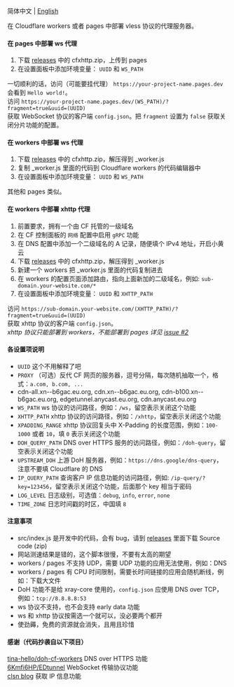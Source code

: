 简体中文 | [English](./docs/en.md)  

在 Cloudflare workers 或者 pages 中部署 vless 协议的代理服务器。  

#### 在 pages 中部署 ws 代理
 1. 下载 [releases](https://github.com/vrnobody/cfxhttp/releases) 中的 cfxhttp.zip，上传到 pages
 2. 在设置面板中添加环境变量： `UUID` 和 `WS_PATH`

一切顺利的话，访问（可能要挂代理） `https://your-project-name.pages.dev` 会看到 `Hello world!`。  
访问 `https://your-project-name.pages.dev/(WS_PATH)/?fragment=true&uuid=(UUID)`  
获取 WebSocket 协议的客户端 `config.json`。把 `fragment` 设置为 `false` 获取关闭分片功能的配置。  

#### 在 workers 中部署 ws 代理
 1. 下载 [releases](https://github.com/vrnobody/cfxhttp/releases) 中的 cfxhttp.zip，解压得到 _worker.js
 2. 复制 _worker.js 里面的代码到 Cloudflare workers 的代码编辑器中
 3. 在设置面板中添加环境变量： `UUID` 和 `WS_PATH`

其他和 pages 类似。  

#### 在 workers 中部署 xhttp 代理
 1. 前置要求，拥有一个由 CF 托管的一级域名
 1. 在 CF 控制面板的 `网络` 配置中启用 `gRPC` 功能
 1. 在 DNS 配置中添加一个二级域名的 A 记录，随便填个 IPv4 地址，开启小黄云
 1. 下载 [releases](https://github.com/vrnobody/cfxhttp/releases) 中的 cfxhttp.zip，解压得到 _worker.js
 1. 新建一个 workers 把 _worker.js 里面的代码复制进去
 1. 在 workers 的配置页面添加路由，指向上面新加的二级域名，例如: `sub-domain.your-website.com/*`
 1. 在设置面板中添加环境变量： `UUID` 和 `XHTTP_PATH`

访问 `https://sub-domain.your-website.com/(XHTTP_PATH)/?fragment=true&uuid=(UUID)`  
获取 xhttp 协议的客户端 `config.json`。  
*xhttp 协议只能部署到 workers，不能部署到 pages 详见 [issue #2](https://github.com/vrnobody/cfxhttp/issues/2)*  

#### 各设置项说明
 * `UUID` 这个不用解释了吧
 * `PROXY` （可选）反代 CF 网页的服务器，逗号分隔，每次随机抽取一个，格式：`a.com, b.com, ...`
 * cdn-all.xn--b6gac.eu.org, cdn.xn--b6gac.eu.org, cdn-b100.xn--b6gac.eu.org, edgetunnel.anycast.eu.org, cdn.anycast.eu.org
 * `WS_PATH` ws 协议的访问路径，例如：`/ws`，留空表示关闭这个功能
 * `XHTTP_PATH` xhttp 协议的访问路径，例如：`/xhttp`，留空表示关闭这个功能
 * `XPADDING_RANGE` xhttp 协议回复头中 X-Padding 的长度范围，例如：`100-1000` 或者 `10`，填 `0` 表示关闭这个功能
 * `DOH_QUERY_PATH` DNS over HTTPS 服务的访问路径，例如：`/doh-query`，留空表示关闭这个功能
 * `UPSTREAM_DOH` 上游 DoH 服务器，例如：`https://dns.google/dns-query`，注意不要填 Cloudflare 的 DNS
 * `IP_QUERY_PATH` 查询客户 IP 信息功能的访问路径，例如: `/ip-query/?key=123456`，留空表示关闭这个功能，后面那个 key 相当于密码
 * `LOG_LEVEL` 日志级别，可选值：`debug`, `info`, `error`, `none`
 * `TIME_ZONE` 日志时间戳的时区，中国填 `8`

#### 注意事项
 * src/index.js 是开发中的代码，会有 bug，请到 [releases](https://github.com/vrnobody/cfxhttp/releases) 里面下载 Source code (zip)
 * 网站测速结果是错的，这个脚本很慢，不要有太高的期望
 * workers / pages 不支持 UDP，需要 UDP 功能的应用无法使用，例如：DNS
 * workers / pages 有 CPU 时间限制，需要长时间链接的应用会随机断线，例如：下载大文件
 * DoH 功能不是给 xray-core 使用的，`config.json` 应使用 DNS over TCP，例如：`tcp://8.8.8.8:53`
 * ws 协议不支持，也不会支持 early data 功能
 * ws 和 xhttp 协议按需选一个就可以，没必要两个都开
 * 使劲薅，免费的资源就会消失，且用且珍惜

#### 感谢（代码抄袭自以下项目）
[tina-hello/doh-cf-workers](https://github.com/tina-hello/doh-cf-workers/) DNS over HTTPS 功能  
[6Kmfi6HP/EDtunnel](https://github.com/6Kmfi6HP/EDtunnel/) WebSocket 传输协议功能  
[clsn blog](https://clsn.io/post/2024-07-11-%E5%80%9F%E5%8A%A9cloudflare%E8%8E%B7%E5%8F%96%E5%85%AC%E7%BD%91ip) 获取 IP 信息功能  

